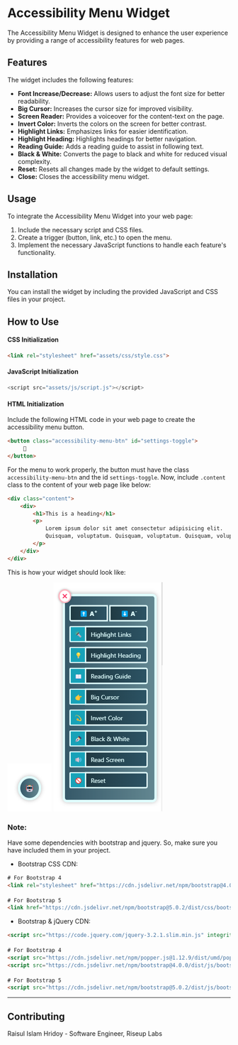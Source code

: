 # Accessibility Menu Widget

The Accessibility Menu Widget is designed to enhance the user experience by providing a range of accessibility features for web pages.

## Features

The widget includes the following features:

- **Font Increase/Decrease:** Allows users to adjust the font size for better readability.
- **Big Cursor:** Increases the cursor size for improved visibility.
- **Screen Reader:** Provides a voiceover for the content-text on the page.
- **Invert Color:** Inverts the colors on the screen for better contrast.
- **Highlight Links:** Emphasizes links for easier identification.
- **Highlight Heading:** Highlights headings for better navigation.
- **Reading Guide:** Adds a reading guide to assist in following text.
- **Black & White:** Converts the page to black and white for reduced visual complexity.
- **Reset:** Resets all changes made by the widget to default settings.
- **Close:** Closes the accessibility menu widget.

## Usage

To integrate the Accessibility Menu Widget into your web page:

1. Include the necessary script and CSS files.
2. Create a trigger (button, link, etc.) to open the menu.
3. Implement the necessary JavaScript functions to handle each feature's functionality.

## Installation

You can install the widget by including the provided JavaScript and CSS files in your project.

## How to Use

#### CSS Initialization
```html
<link rel="stylesheet" href="assets/css/style.css">
```

#### JavaScript Initialization
```javascript
<script src="assets/js/script.js"></script>
```

#### HTML Initialization

Include the following HTML code in your web page to create the accessibility menu button.

```html
<button class="accessibility-menu-btn" id="settings-toggle">
     🤖
</button>
```
For the menu to work properly, the button must have the class `accessibility-menu-btn` and the id `settings-toggle`.
Now, include `.content` class to the content of your web page like below:

```html
<div class="content">
    <div>
        <h1>This is a heading</h1>
        <p>
            Lorem ipsum dolor sit amet consectetur adipisicing elit.
            Quisquam, voluptatum. Quisquam, voluptatum. Quisquam, voluptatum.
        </p>
    </div>
</div>
```
This is how your widget should look like:

![Accessibility Menu Button](screenshot/img.png)
![Accessibility Menu Widget](screenshot/img_1.png)

### Note:
Have some dependencies with bootstrap and jquery. So, make sure you have included them in your project.
* Bootstrap CSS CDN:
```html
# For Bootstrap 4
<link rel="stylesheet" href="https://cdn.jsdelivr.net/npm/bootstrap@4.0.0/dist/css/bootstrap.min.css" integrity="sha384-Gn5384xqQ1aoWXA+058RXPxPg6fy4IWvTNh0E263XmFcJlSAwiGgFAW/dAiS6JXm" crossorigin="anonymous">

# For Bootstrap 5
<link href="https://cdn.jsdelivr.net/npm/bootstrap@5.0.2/dist/css/bootstrap.min.css" rel="stylesheet" integrity="sha384-EVSTQN3/azprG1Anm3QDgpJLIm9Nao0Yz1ztcQTwFspd3yD65VohhpuuCOmLASjC" crossorigin="anonymous">
```
* Bootstrap & jQuery CDN:
```html
<script src="https://code.jquery.com/jquery-3.2.1.slim.min.js" integrity="sha384-KJ3o2DKtIkvYIK3UENzmM7KCkRr/rE9/Qpg6aAZGJwFDMVNA/GpGFF93hXpG5KkN" crossorigin="anonymous"></script>

# For Bootstrap 4
<script src="https://cdn.jsdelivr.net/npm/popper.js@1.12.9/dist/umd/popper.min.js" integrity="sha384-ApNbgh9B+Y1QKtv3Rn7W3mgPxhU9K/ScQsAP7hUibX39j7fakFPskvXusvfa0b4Q" crossorigin="anonymous"></script>
<script src="https://cdn.jsdelivr.net/npm/bootstrap@4.0.0/dist/js/bootstrap.min.js" integrity="sha384-JZR6Spejh4U02d8jOt6vLEHfe/JQGiRRSQQxSfFWpi1MquVdAyjUar5+76PVCmYl" crossorigin="anonymous"></script>

# For Bootstrap 5
<script src="https://cdn.jsdelivr.net/npm/bootstrap@5.0.2/dist/js/bootstrap.bundle.min.js" integrity="sha384-MrcW6ZMFYlzcLA8Nl+NtUVF0sA7MsXsP1UyJoMp4YLEuNSfAP+JcXn/tWtIaxVXM" crossorigin="anonymous"></script>
```


----------------------------------------------------

Contributing
------------
Raisul Islam Hridoy -
Software Engineer, Riseup Labs